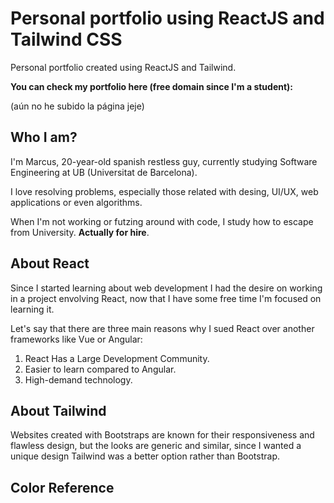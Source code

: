 # Personal portfolio using ReactJS and Tailwind CSS

Personal portfolio created using ReactJS and Tailwind.

**You can check my portfolio here (free domain since I'm a student):**

(aún no he subido la página jeje)

## Who I am?

I'm Marcus, 20-year-old spanish restless guy, currently studying Software Engineering at UB (Universitat de Barcelona).

I love resolving problems, especially those related with desing, UI/UX, web applications or even algorithms.

When I'm not working or futzing around with code, I study how to escape from University. **Actually for hire**.

## About React

Since I started learning about web development I had the desire on working in a project envolving React, now that I have some free time I'm focused on learning it.

Let's say that there are three main reasons why I sued React over another frameworks like Vue or Angular:
1. React Has a Large Development Community.
2. Easier to learn compared to Angular.
3. High-demand technology.


## About Tailwind

Websites created with Bootstraps are known for their responsiveness and flawless design, but the looks are generic and similar, since I wanted a unique design Tailwind was a better option rather than Bootstrap.

## Color Reference
